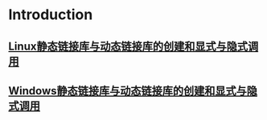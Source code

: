 # Introduction 

## [Linux静态链接库与动态链接库的创建和显式与隐式调用](https://blog.csdn.net/m0_37621078/article/details/88376228)

## [Windows静态链接库与动态链接库的创建和显式与隐式调用](https://blog.csdn.net/m0_37621078/article/details/88385101)




